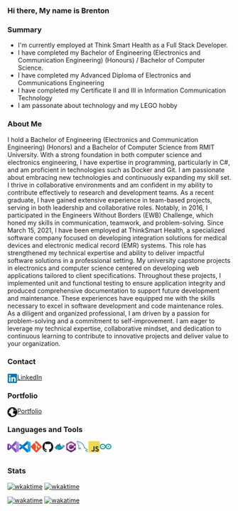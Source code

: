 ### Hi there, My name is Brenton

### Summary
- I'm currently employed at Think Smart Health as a Full Stack Developer.
- I have completed my Bachelor of Engineering (Electronics and Communication Engineering) (Honours) / Bachelor of Computer Science.
- I have completed my Advanced Diploma of Electronics and Communications Engineering
- I have completed my Certificate II and III in Information Communication Technology
- I am passonate about technology and my LEGO hobby

### About Me
I hold a Bachelor of Engineering (Electronics and Communication Engineering) (Honors) and a Bachelor of Computer Science from RMIT University. With a strong foundation in both computer science and electronics engineering, I have expertise in programming, particularly in C#, and am proficient in technologies such as Docker and Git. I am passionate about embracing new technologies and continuously expanding my skill set.
I thrive in collaborative environments and am confident in my ability to contribute effectively to research and development teams. As a recent graduate, I have gained extensive experience in team-based projects, serving in both leadership and collaborative roles. Notably, in 2016, I participated in the Engineers Without Borders (EWB) Challenge, which honed my skills in communication, teamwork, and problem-solving.
Since March 15, 2021, I have been employed at ThinkSmart Health, a specialized software company focused on developing integration solutions for medical devices and electronic medical record (EMR) systems. This role has strengthened my technical expertise and ability to deliver impactful software solutions in a professional setting.
My university capstone projects in electronics and computer science centered on developing web applications tailored to client specifications. Throughout these projects, I implemented unit and functional testing to ensure application integrity and produced comprehensive documentation to support future development and maintenance. These experiences have equipped me with the skills necessary to excel in software development and code maintenance roles.
As a diligent and organized professional, I am driven by a passion for problem-solving and a commitment to self-improvement.
I am eager to leverage my technical expertise, collaborative mindset, and dedication to continuous learning to contribute to innovative projects and deliver value to your organization.

### Contact
[<img align="left" width="22px" src="https://raw.githubusercontent.com/devicons/devicon/refs/heads/master/icons/linkedin/linkedin-original.svg"/> LinkedIn][linkedin]

### Portfolio
[<img align="left" alt="Profile" width="22px" src="https://raw.githubusercontent.com/iconic/open-iconic/master/svg/globe.svg"> Portfolio][portfolio]
<br/>

### Languages and Tools
<img align="left" alt="Visual Studio" width="26px" src="https://raw.githubusercontent.com/devicons/devicon/refs/heads/master/icons/visualstudio/visualstudio-original.svg" />
<img align="left" alt="Visual Studio Code" width="26px" src="https://raw.githubusercontent.com/devicons/devicon/refs/heads/master/icons/vscode/vscode-original.svg" />
<img align="left" alt="Git" width="26px" src="https://raw.githubusercontent.com/devicons/devicon/refs/heads/master/icons/git/git-original.svg" />
<img align="left" alt="GitHub" width="26px" src="https://raw.githubusercontent.com/devicons/devicon/refs/heads/master/icons/github/github-original.svg" />
<img align="left" alt="Docker" width="26px" src="https://raw.githubusercontent.com/devicons/devicon/refs/heads/master/icons/docker/docker-original.svg" />
<img align="left" alt="C#" width="26px" src="https://raw.githubusercontent.com/devicons/devicon/refs/heads/master/icons/csharp/csharp-original.svg" />
<img align="left" alt="MySQL" width="26px" src="https://raw.githubusercontent.com/devicons/devicon/refs/heads/master/icons/mysql/mysql-original.svg" />
<img align="left" alt="JavaScript" width="26px" src="https://raw.githubusercontent.com/devicons/devicon/refs/heads/master/icons/javascript/javascript-original.svg" />
<img align="left" alt="Arduino" width="26px" src="https://raw.githubusercontent.com/devicons/devicon/refs/heads/master/icons/arduino/arduino-original.svg" />
<br />
<br />

### Stats
[![wkaktime](https://wakatime.com/share/@brentonholloway/e5e7c2bb-0cdf-41d3-a4c5-83847f27ae17.svg#gh-dark-mode-only)](https://wakatime.com/@b8ab6c7e-7141-4819-a8df-a09387401d9e#gh-dark-mode-only)
[![wkaktime](https://wakatime.com/share/@brentonholloway/7bd2a10e-d3ac-436a-9373-6f02f900b308.svg#gh-light-mode-only)](https://wakatime.com/@b8ab6c7e-7141-4819-a8df-a09387401d9e#gh-light-mode-only)


[![wakatime](https://wakatime.com/share/@brentonholloway/c760c79c-ff04-4b71-94ba-09f6b953b9fb.svg#gh-dark-mode-only)](https://wakatime.com/@b8ab6c7e-7141-4819-a8df-a09387401d9e#gh-dark-mode-only)
[![wakatime](https://wakatime.com/share/@brentonholloway/cdcfaad8-3357-4387-b347-04a0c9ec88bd.svg#gh-light-mode-only)](https://wakatime.com/@b8ab6c7e-7141-4819-a8df-a09387401d9e#gh-light-mode-only)

[website]: https://wallabywebsites.com.au/
[linkedin]: https://www.linkedin.com/in/brenton-holloway/
[portfolio]: https://brentonholloway.github.io/#/
